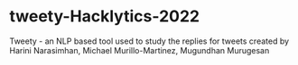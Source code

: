 # tweety-Hacklytics-2022
Tweety - an NLP based tool used to study the replies for tweets created by Harini Narasimhan, Michael Murillo-Martinez, Mugundhan Murugesan  

